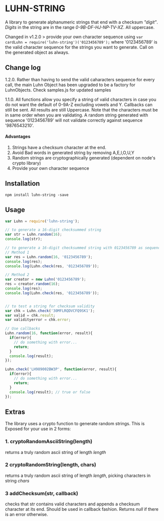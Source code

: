# LUHN-STRING
A library to generate alphanumeric strings that end with a checksum _"digit"_. _Digits_ in the string are in the range _0-9B-DF-HJ-NP-TV-XZ_. All uppercase.

Changed in v1.2.0 > provide your own character sequence using ```var cardLuhn = require('luhn-string')('0123456789');``` where '0123456789' is the valid character sequence for the strings you want to generate. Call on the generated object as always.


## Change log
1.2.0. Rather than having to send the valid caharacters sequence for every call, the main Luhn Object has been upgraded to be a factory for LuhnObjects. Check samples.js for updated samples

1.1.0. All functions allow you specify a string of valid characters in case you do not want the default of 0-9A-Z excluding vowels and Y. Callbacks can still be sent. All results are still Uppercase.
Note that the characters must be in same order when you are validating. A random string generated with sequence '0123456789' will not validate correctly against sequence '9876543210'.

#### Advantages 
1. Strings have a checksum character at the end.
2. Avoid Bad words in generated string by removing A,E,I,O,U,Y
3. Random strings are cryptographically generated (dependent on node's crypto library)
4. Provide your own character sequence

## Installation
```terminal
npm install luhn-string -save
```

## Usage
```javascript
var Luhn = require('luhn-string');

// to generate a 16-digit checksummed string
var str = Luhn.random(16);
console.log(str);

// to generate a 16-digit checksummed string with 0123456789 as sequence
// Method 1
var res = Luhn.random(16, '0123456789');
console.log(res);
console.log(Luhn.check(res, '0123456789'));

// Method 2
var creator = new Luhn('0123456789');
res = creator.random(16);
console.log(res);
console.log(Luhn.check(res, '0123456789'));


// to test a string for checksum validity
var chk = Luhn.check('30MFLRQDVCFQ9SK1');
var valid = chk.result;
var validityerror = chk.error;

// Use callbacks
Luhn.random(16, function(error, result){
  if(error){
    // do something with error...
    return;
  }
  console.log(result);
});

Luhn.check('LH989002BW3P', function(error, result){
  if(error){
    // do something with error...
    return;
  }
  console.log(result); // true or false
});


```

## Extras
The library uses a crypto function to generate random strings. This is Exposed for your use in 2 forms:
### 1. cryptoRandomAsciiString(length)
returns a truly random ascii string of length _length_

### 2 cryptoRandomString(length, chars)
returns a truly random ascii string of length _length_, picking characters in string _chars_

### 3 addChecksum(str, callback)
checks that str contains valid characters and appends a checksum character at its end. Should be used in callback fashion. Returns *null* if there is an error otherwise.